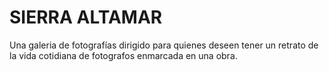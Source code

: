 # SIERRA ALTAMAR
Una galeria de fotografías dirigido para quienes deseen tener un retrato de la vida cotidiana de fotografos enmarcada en una obra.
